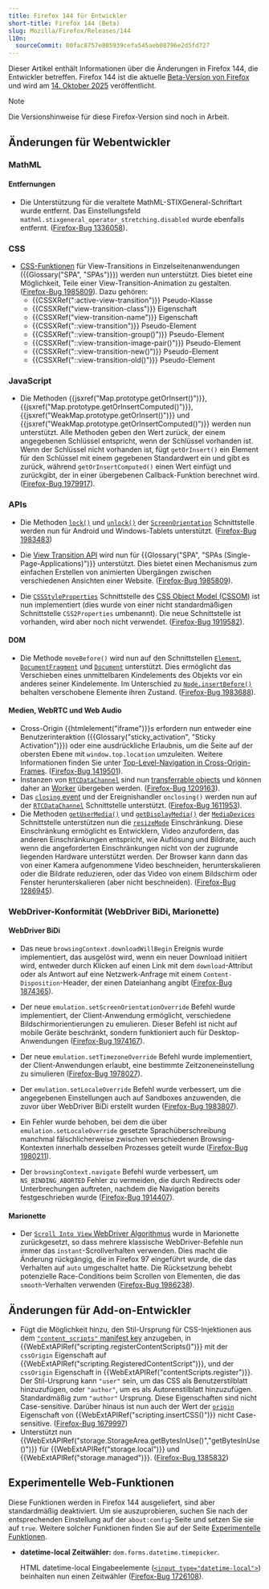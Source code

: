```yaml
---
title: Firefox 144 für Entwickler
short-title: Firefox 144 (Beta)
slug: Mozilla/Firefox/Releases/144
l10n:
  sourceCommit: 00fac8757e805939cefa545aeb08796e2d5fd727
---
```


Dieser Artikel enthält Informationen über die Änderungen in Firefox 144, die Entwickler betreffen. Firefox 144 ist die aktuelle [Beta-Version von Firefox](https://www.firefox.com/en-US/channel/desktop/#beta) und wird am [14. Oktober 2025](https://whattrainisitnow.com/release/?version=144) veröffentlicht.

> [!NOTE]
> Die Versionshinweise für diese Firefox-Version sind noch in Arbeit.

<!-- Authors: Please uncomment any headings you are writing notes for -->

## Änderungen für Webentwickler

<!-- ### Developer Tools -->

<!-- ### HTML -->

<!-- No notable changes. -->

<!-- #### Removals -->

### MathML

#### Entfernungen

- Die Unterstützung für die veraltete MathML-STIXGeneral-Schriftart wurde entfernt. Das Einstellungsfeld `mathml.stixgeneral_operator_stretching.disabled` wurde ebenfalls entfernt. ([Firefox-Bug 1336058](https://bugzil.la/1336058)).

### CSS

- [CSS-Funktionen](/de/docs/Web/API/View_Transition_API#css_additions) für View-Transitions in Einzelseitenanwendungen ({{Glossary("SPA", "SPAs")}}) werden nun unterstützt. Dies bietet eine Möglichkeit, Teile einer View-Transition-Animation zu gestalten. ([Firefox-Bug 1985809](https://bugzil.la/1985809)). Dazu gehören:
  - {{CSSXRef(":active-view-transition")}} Pseudo-Klasse
  - {{CSSXRef("view-transition-class")}} Eigenschaft
  - {{CSSXRef("view-transition-name")}} Eigenschaft
  - {{CSSXRef("::view-transition")}} Pseudo-Element
  - {{CSSXRef("::view-transition-group()")}} Pseudo-Element
  - {{CSSXRef("::view-transition-image-pair()")}} Pseudo-Element
  - {{CSSXRef("::view-transition-new()")}} Pseudo-Element
  - {{CSSXRef("::view-transition-old()")}} Pseudo-Element

<!-- ### SVG -->

<!-- #### Removals -->

<!-- ### CSS -->

<!-- No notable changes. -->

<!-- #### Removals -->

### JavaScript

- Die Methoden {{jsxref("Map.prototype.getOrInsert()")}}, {{jsxref("Map.prototype.getOrInsertComputed()")}}, {{jsxref("WeakMap.prototype.getOrInsert()")}} und {{jsxref("WeakMap.prototype.getOrInsertComputed()")}} werden nun unterstützt.
  Alle Methoden geben den Wert zurück, der einem angegebenen Schlüssel entspricht, wenn der Schlüssel vorhanden ist.
  Wenn der Schlüssel nicht vorhanden ist, fügt `getOrInsert()` ein Element für den Schlüssel mit einem gegebenen Standardwert ein und gibt es zurück, während `getOrInsertComputed()` einen Wert einfügt und zurückgibt, der in einer übergebenen Callback-Funktion berechnet wird. ([Firefox-Bug 1979917](https://bugzil.la/1979917)).

<!-- No notable changes. -->

<!-- #### Removals -->

<!-- ### HTTP -->

<!-- #### Removals -->

<!-- ### Security -->

<!-- #### Removals -->

### APIs

- Die Methoden [`lock()`](/de/docs/Web/API/ScreenOrientation/lock) und [`unlock()`](/de/docs/Web/API/ScreenOrientation/unlock) der [`ScreenOrientation`](/de/docs/Web/API/ScreenOrientation) Schnittstelle werden nun für Android und Windows-Tablets unterstützt. ([Firefox-Bug 1983483](https://bugzil.la/1983483))

- Die [View Transition API](/de/docs/Web/API/View_Transition_API) wird nun für {{Glossary("SPA", "SPAs (Single-Page-Applications)")}} unterstützt. Dies bietet einen Mechanismus zum einfachen Erstellen von animierten Übergängen zwischen verschiedenen Ansichten einer Website. ([Firefox-Bug 1985809](https://bugzil.la/1985809)).
- Die [`CSSStyleProperties`](/de/docs/Web/API/CSSStyleProperties) Schnittstelle des [CSS Object Model (CSSOM)](/de/docs/Web/API/CSS_Object_Model) ist nun implementiert (dies wurde von einer nicht standardmäßigen Schnittstelle `CSS2Properties` umbenannt). Die neue Schnittstelle ist vorhanden, wird aber noch nicht verwendet. ([Firefox-Bug 1919582](https://bugzil.la/1919582)).

#### DOM

- Die Methode `moveBefore()` wird nun auf den Schnittstellen [`Element`](/de/docs/Web/API/Element/moveBefore), [`DocumentFragment`](/de/docs/Web/API/DocumentFragment/moveBefore) und [`Document`](/de/docs/Web/API/Document/moveBefore) unterstützt. Dies ermöglicht das Verschieben eines unmittelbaren Kindelements des Objekts vor ein anderes seiner Kindelemente. Im Unterschied zu [`Node.insertBefore()`](/de/docs/Web/API/Node/insertBefore) behalten verschobene Elemente ihren Zustand. ([Firefox-Bug 1983688](https://bugzil.la/1983688)).

#### Medien, WebRTC und Web Audio

- Cross-Origin {{htmlelement("iframe")}}s erfordern nun entweder eine Benutzerinteraktion ({{Glossary("sticky_activation", "Sticky Activation")}}) oder eine ausdrückliche Erlaubnis, um die Seite auf der obersten Ebene mit `window.top.location` umzuleiten. Weitere Informationen finden Sie unter [Top-Level-Navigation in Cross-Origin-Frames](/de/docs/Web/HTML/Reference/Elements/iframe#top_navigation_in_cross-origin_frames). ([Firefox-Bug 1419501](https://bugzil.la/1419501)).
- Instanzen von [`RTCDataChannel`](/de/docs/Web/API/RTCDataChannel) sind nun [transferrable objects](/de/docs/Web/API/Web_Workers_API/Transferable_objects) und können daher an [Worker](/de/docs/Web/API/Worker) übergeben werden. ([Firefox-Bug 1209163](https://bugzil.la/1209163)).
- Das [`closing` event](/de/docs/Web/API/RTCDataChannel/closing_event) und der Ereignishandler `onclosing()` werden nun auf der [`RTCDataChannel`](/de/docs/Web/API/RTCDataChannel) Schnittstelle unterstützt. ([Firefox-Bug 1611953](https://bugzil.la/1611953)).
- Die Methoden [`getUserMedia()`](/de/docs/Web/API/MediaDevices/getUserMedia) und [`getDisplayMedia()`](/de/docs/Web/API/MediaDevices/getDisplayMedia) der [`MediaDevices`](/de/docs/Web/API/MediaDevices) Schnittstelle unterstützen nun die [`resizeMode`](/de/docs/Web/API/MediaTrackConstraints#resizemode) Einschränkung.
  Diese Einschränkung ermöglicht es Entwicklern, Video anzufordern, das anderen Einschränkungen entspricht, wie Auflösung und Bildrate, auch wenn die angeforderten Einschränkungen nicht von der zugrunde liegenden Hardware unterstützt werden.
  Der Browser kann dann das von einer Kamera aufgenommene Video beschneiden, herunterskalieren oder die Bildrate reduzieren, oder das Video von einem Bildschirm oder Fenster herunterskalieren (aber nicht beschneiden). ([Firefox-Bug 1286945](https://bugzil.la/1286945)).

<!-- #### Removals -->

<!-- ### WebAssembly -->

<!-- #### Removals -->

### WebDriver-Konformität (WebDriver BiDi, Marionette)

#### WebDriver BiDi

- Das neue `browsingContext.downloadWillBegin` Ereignis wurde implementiert, das ausgelöst wird, wenn ein neuer Download initiiert wird, entweder durch Klicken auf einen Link mit dem `download`-Attribut oder als Antwort auf eine Netzwerk-Anfrage mit einem `Content-Disposition`-Header, der einen Dateianhang angibt ([Firefox-Bug 1874365](https://bugzil.la/1874365)).

- Der neue `emulation.setScreenOrientationOverride` Befehl wurde implementiert, der Client-Anwendung ermöglicht, verschiedene Bildschirmorientierungen zu emulieren. Dieser Befehl ist nicht auf mobile Geräte beschränkt, sondern funktioniert auch für Desktop-Anwendungen ([Firefox-Bug 1974167](https://bugzil.la/1974167)).

- Der neue `emulation.setTimezoneOverride` Befehl wurde implementiert, der Client-Anwendungen erlaubt, eine bestimmte Zeitzoneneinstellung zu simulieren ([Firefox-Bug 1978027](https://bugzil.la/1978027)).

- Der `emulation.setLocaleOverride` Befehl wurde verbessert, um die angegebenen Einstellungen auch auf Sandboxes anzuwenden, die zuvor über WebDriver BiDi erstellt wurden ([Firefox-Bug 1983807](https://bugzil.la/1983807)).

- Ein Fehler wurde behoben, bei dem die über `emulation.setLocaleOverride` gesetzte Sprachüberschreibung manchmal fälschlicherweise zwischen verschiedenen Browsing-Kontexten innerhalb desselben Prozesses geteilt wurde ([Firefox-Bug 1980211](https://bugzil.la/1980211)).

- Der `browsingContext.navigate` Befehl wurde verbessert, um `NS_BINDING_ABORTED` Fehler zu vermeiden, die durch Redirects oder Unterbrechungen auftreten, nachdem die Navigation bereits festgeschrieben wurde ([Firefox-Bug 1914407](https://bugzil.la/1914407)).

#### Marionette

- Der [`Scroll Into View` WebDriver Algorithmus](https://w3c.github.io/webdriver/#dfn-scrolls-into-view) wurde in Marionette zurückgesetzt, so dass mehrere klassische WebDriver-Befehle nun immer das `instant`-Scrollverhalten verwenden. Dies macht die Änderung rückgängig, die in Firefox 97 eingeführt wurde, die das Verhalten auf `auto` umgeschaltet hatte. Die Rücksetzung behebt potenzielle Race-Conditions beim Scrollen von Elementen, die das `smooth`-Verhalten verwenden ([Firefox-Bug 1986238](https://bugzil.la/1986238)).

## Änderungen für Add-on-Entwickler

- Fügt die Möglichkeit hinzu, den Stil-Ursprung für CSS-Injektionen aus dem [`"content_scripts"` manifest key](/de/docs/Mozilla/Add-ons/WebExtensions/manifest.json/content_scripts) anzugeben, in {{WebExtAPIRef("scripting.registerContentScripts()")}} mit der `cssOrigin` Eigenschaft auf {{WebExtAPIRef("scripting.RegisteredContentScript")}}, und der `cssOrigin` Eigenschaft in {{WebExtAPIRef("contentScripts.register")}}. Der Stil-Ursprung kann `"user"` sein, um das CSS als Benutzerstilblatt hinzuzufügen, oder `"author"`, um es als Autorenstilblatt hinzuzufügen. Standardmäßig zum `"author"` Ursprung. Diese Eigenschaften sind nicht Case-sensitive. Darüber hinaus ist nun auch der Wert der [`origin`](/de/docs/Mozilla/Add-ons/WebExtensions/API/scripting/insertCSS#origin) Eigenschaft von {{WebExtAPIRef("scripting.insertCSS()")}} nicht Case-sensitive. ([Firefox-Bug 1679997](https://bugzil.la/1679997))
- Unterstützt nun {{WebExtAPIRef("storage.StorageArea.getBytesInUse()","getBytesInUse()")}} für {{WebExtAPIRef("storage.local")}} und {{WebExtAPIRef("storage.managed")}}. ([Firefox-Bug 1385832](https://bugzil.la/1385832))

<!-- ### Removals -->

<!-- ### Other -->

## Experimentelle Web-Funktionen

Diese Funktionen werden in Firefox 144 ausgeliefert, sind aber standardmäßig deaktiviert. Um sie auszuprobieren, suchen Sie nach der entsprechenden Einstellung auf der `about:config`-Seite und setzen Sie sie auf `true`. Weitere solcher Funktionen finden Sie auf der Seite [Experimentelle Funktionen](/de/docs/Mozilla/Firefox/Experimental_features).

- **datetime-local Zeitwähler:** `dom.forms.datetime.timepicker`.

  HTML datetime-local Eingabeelemente ([`<input type="datetime-local">`](/de/docs/Web/HTML/Reference/Elements/input/datetime-local)) beinhalten nun einen Zeitwähler ([Firefox-Bug 1726108](https://bugzil.la/1726108)).
